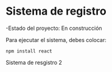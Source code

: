 <h1>Sistema de registro</h1>

-Estado del proyecto: En construcción

Para ejecutar el sistema, debes colocar:

```npm install react```

Sistema de resgistro 2
